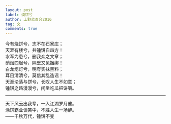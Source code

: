 ```yaml
---
layout: post
label: 烧饼兮
author: 上野蓝百合2016
tag: 文
comments: true
---
```


今有烧饼兮，志不在石家庄；
<br>天涯有楼兮，共锤饼自四方！
<br>水军为患兮，删我众之文章；
<br>硝烟四起兮，隔壁又见捆绑！
<br>白龙熄灯兮，明夸实抹黑料；
<br>耳目清清兮，莫信其乱造谣！
<br>天涯沦落与饼兮，长叹人生不如意；
<br>锤饼之路漫漫兮，闲坐吃瓜把饼嚼。

---

天下风云出我辈，一入江湖岁月催。
<br>涂饼霸业谈笑中，不胜人生一场醉。
<br>——千秋万代，锤饼不变